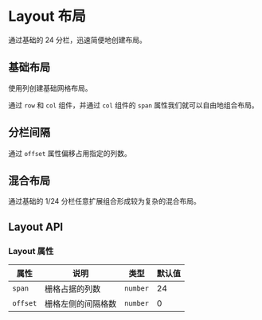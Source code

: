 # Layout 布局

通过基础的 24 分栏，迅速简便地创建布局。

## 基础布局

使用列创建基础网格布局。

通过 `row` 和 `col` 组件，并通过 `col` 组件的 `span` 属性我们就可以自由地组合布局。

<demo vue="./example/base.vue"></demo>

## 分栏间隔

通过 `offset` 属性偏移占用指定的列数。

<demo vue="./example/offset.vue"></demo>

## 混合布局

通过基础的 1/24 分栏任意扩展组合形成较为复杂的混合布局。

<demo vue="./example/mix.vue"></demo>

## Layout API

### Layout 属性

| 属性     | 说明               | 类型     | 默认值 |
| -------- | ------------------ | -------- | ------ |
| `span`   | 栅格占据的列数     | `number` | 24     |
| `offset` | 栅格左侧的间隔格数 | `number` | 0      |
